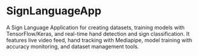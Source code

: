 # SignLanguageApp
A Sign Language Application for creating datasets, training models with TensorFlow/Keras, and real-time hand detection and sign classification. It features live video feed, hand tracking with Mediapipe, model training with accuracy monitoring, and dataset management tools.
